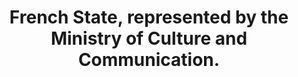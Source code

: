 ---
title: "French State, represented by the Ministry of Culture and Communication."
member_url: https://www.culture.gouv.fr/en
geographies: ["France"]
based: ["France"]
ig: [""] 
services: 
tags: [""]
categories: ["Officio members "]
summary: ""
press:
active: true
layout: members
showReadTime: false
showDate: false
permalink: ""
date: 
featureImage: ""
--- 